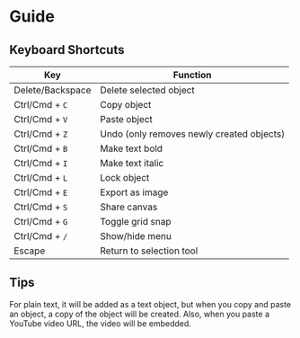 # Guide

## Keyboard Shortcuts

| Key              | Function                                  |
| ---------------- | ----------------------------------------- |
| Delete/Backspace | Delete selected object                    |
| Ctrl/Cmd + `C`   | Copy object                               |
| Ctrl/Cmd + `V`   | Paste object                              |
| Ctrl/Cmd + `Z`   | Undo (only removes newly created objects) |
| Ctrl/Cmd + `B`   | Make text bold                            |
| Ctrl/Cmd + `I`   | Make text italic                          |
| Ctrl/Cmd + `L`   | Lock object                               |
| Ctrl/Cmd + `E`   | Export as image                           |
| Ctrl/Cmd + `S`   | Share canvas                              |
| Ctrl/Cmd + `G`   | Toggle grid snap                          |
| Ctrl/Cmd + `/`   | Show/hide menu                            |
| Escape           | Return to selection tool                  |

## Tips

For plain text, it will be added as a text object, but when you copy and paste an object, a copy of the object will be created.
Also, when you paste a YouTube video URL, the video will be embedded.

